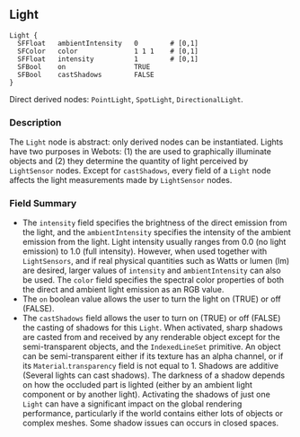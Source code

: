 ## Light


```
Light {
  SFFloat   ambientIntensity   0        # [0,1]
  SFColor   color              1 1 1    # [0,1]
  SFFloat   intensity          1        # [0,1]
  SFBool    on                 TRUE
  SFBool    castShadows        FALSE
}
```

Direct derived nodes: `PointLight`, `SpotLight`, `DirectionalLight`.

### Description

The `Light` node is abstract: only derived nodes can be instantiated. Lights
have two purposes in Webots: (1) the are used to graphically illuminate objects
and (2) they determine the quantity of light perceived by `LightSensor` nodes.
Except for `castShadows`, every field of a `Light` node affects the light
measurements made by `LightSensor` nodes.

### Field Summary

- The `intensity` field specifies the brightness of the direct emission from the light, and the `ambientIntensity` specifies the intensity of the ambient emission from the light. Light intensity usually ranges from 0.0 (no light emission) to 1.0 (full intensity). However, when used together with `LightSensors`, and if real physical quantities such as Watts or lumen (lm) are desired, larger values of `intensity` and `ambientIntensity` can also be used. The `color` field specifies the spectral color properties of both the direct and ambient light emission as an RGB value.
- The `on` boolean value allows the user to turn the light on (TRUE) or off (FALSE).
- The `castShadows` field allows the user to turn on (TRUE) or off (FALSE) the casting of shadows for this `Light`. When activated, sharp shadows are casted from and received by any renderable object except for the semi-transparent objects, and the `IndexedLineSet` primitive. An object can be semi-transparent either if its texture has an alpha channel, or if its `Material`.`transparency` field is not equal to 1. Shadows are additive (Several lights can cast shadows). The darkness of a shadow depends on how the occluded part is lighted (either by an ambient light component or by another light). Activating the shadows of just one `Light` can have a significant impact on the global rendering performance, particularly if the world contains either lots of objects or complex meshes. Some shadow issues can occurs in closed spaces.

